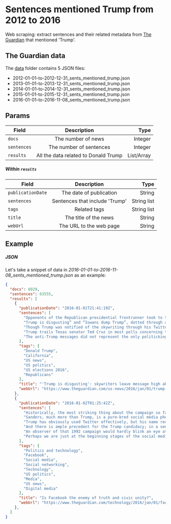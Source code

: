 # Sentences mentioned Trump from 2012 to 2016

Web scraping: extract sentences and their related metadata from [The Guardian](https://www.theguardian.com/) that mentioned 'Trump'.

## The Guardian data

The [data](https://github.com/letitbevi/sentences-mentioned-Trump-from-2012-to-2016/tree/master/data) folder contains 5 JSON files:

- 2012-01-01-to-2012-12-31_sents_mentioned_trump.json
- 2013-01-01-to-2013-12-31_sents_mentioned_trump.json
- 2014-01-01-to-2014-12-31_sents_mentioned_trump.json
- 2015-01-01-to-2015-12-31_sents_mentioned_trump.json
- 2016-01-01-to-2016-11-08_sents_mentioned_trump.json

## Params

| Field        | Description           | Type  |
| ------------- |:-------------:| -----:|
| `docs`      | The number of news | Integer |
| `sentences`      | The number of sentences      |  Integer |
| `results` | All the data related to Donald Trump     | List/Array |

##### Within `results`

| Field        | Description           | Type  |
| ------------- |:-------------:| -----:|
| `publicationDate` | The date of publication      |    String |
| `sentences` | Sentences that include 'Trump'       | String list |
| `tags` | Related tags   | String list |
| `title` | The title of the news  | String |
| `webUrl` | The URL to the web page   | String |

## Example

##### JSON

Let's take a snippet of data in _2016-01-01-to-2016-11-08_sents_mentioned_trump.json_ as an example:

```JSON
{
  "docs": 6029,
  "sentences": 63555,
  "results": [
    {
      "publicationDate": "2016-01-01T21:41:19Z",
      "sentences": [
        "Opponents of the Republican presidential frontrunner took to the skies over California on Friday, in order to leave their message: “Anybody but Trump.”    Related: Carly Fiorina tweets support for alma mater's Rose Bowl opponent – Iowa    The message appeared towards the end of the Rose Parade, an annual march through Pasadena, California that is celebrated each New Year’s Day.",
        "Trump is disgusting” and “Iowans dump Trump”, dotted through a cloudless sky.",
        "Though Trump was notified of the skywriting through his Twitter account, as of Friday afternoon he had not responded.",
        "Trump trails Texas senator Ted Cruz in most polls concerning the Republican presidential field in Iowa.",
        "The anti-Trump messages did not represent the only politicking of the afternoon."
      ],
      "tags": [
        "Donald Trump",
        "California",
        "US news",
        "US politics",
        "US elections 2016",
        "Republicans"
      ],
      "title": "'Trump is disgusting': skywriters leave message high above Rose Parade",
      "webUrl": "https://www.theguardian.com/us-news/2016/jan/01/trump-is-disgusting-skywriters-rose-parade-california"
    },
    {
      "publicationDate": "2016-01-02T01:25:42Z",
      "sentences": [
        "Historically, the most striking thing about the campaign so far is not Trump’s ascension, but the fact that a self-proclaimed socialist is running a close race with heir apparent Hillary Clinton.",
        "Sanders, much more than Trump, is a pure-bred social media phenomenon.",
        "Trump has obviously used Twitter effectively, but his name recognition derives from network television and his real estate empire.",
        "And there is ample precedent for the Trump candidacy; in a sense, The Donald is a fusion of the two dark horses from the 1992 campaign: nativist outsider Pat Buchanan and eccentric billionaire Ross Perot.",
        "An observer of that 1992 campaign would hardly blink an eye at the premise that a Trump-like figure might play a role in future presidential campaigns.",
        "Perhaps we are just at the beginning stages of the social media revolution, and in two years President Trump will be building his gold-plated wall along the Mexican border."
      ],
      "tags": [
        "Politics and technology",
        "Facebook",
        "Social media",
        "Social networking",
        "Technology",
        "US politics",
        "Media",
        "US news",
        "Digital media"
      ],
      "title": "Is Facebook the enemy of truth and civic unity?",
      "webUrl": "https://www.theguardian.com/technology/2016/jan/01/facebook-truth-trump-obama"
    },
  ]   
}
```
